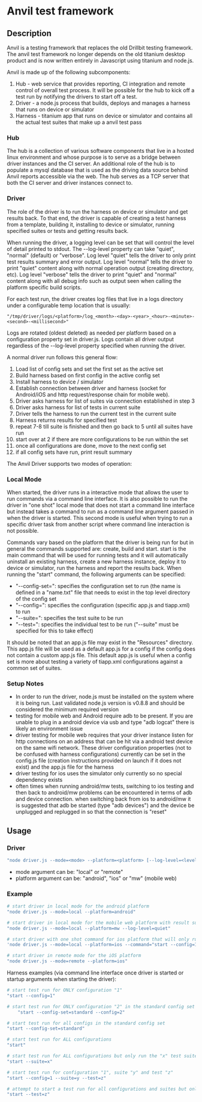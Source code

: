 # Anvil test framework

## Description
Anvil is a testing framework that replaces the old Drillbit testing framework.  The anvil test framework no longer depends on the old titanium desktop product and is now written entirely in  Javascript using titanium and node.js.

Anvil is made up of the following subcomponents:
1. Hub - web service that provides reporting, CI integration and remote control of overall test process.  It will be possible for the hub to kick off a test run by notifying the drivers to start off a test.
2. Driver - a node.js process that builds, deploys and manages a harness that runs on device or simulator
3. Harness - titanium app that runs on device or simulator and contains all the actual test suites that make up a anvil test pass

### Hub
The hub is a collection of various software components that live in a hosted linux environment and whose purpose is to serve as a bridge between driver instances and the CI server.  An additional role of the hub is to populate a mysql database that is used as the driving data source behind Anvil reports accessible via the web.  The hub serves as a TCP server that both the CI server and driver instances connect to.

### Driver
The role of the driver is to run the harness on device or simulator and get results back.  To that end, the driver is capable of creating a test harness from a template, building it, installing to device or simulator, running specified suites or tests and getting results back.

When running the driver, a logging level can be set that will control the level of detail printed to stdout.  The --log-level property can take "quiet", "normal" (default) or "verbose".  Log level "quiet" tells the driver to only print test results summary and error output.  Log level "normal" tells the driver to print "quiet" content along with normal operation output (creating directory, etc).  Log level "verbose" tells the driver to print "quiet" and "normal" content along with all debug info such as output seen when calling the platform specific build scripts.

For each test run, the driver creates log files that live in a logs directory under a configurable temp location that is usually:

```
"/tmp/driver/logs/<platform>/log_<month>-<day>-<year>_<hour>-<minute>-<second>-<millisecond>"
```

Logs are rotated (oldest deleted) as needed per platform based on a configuration property set in driver.js.  Logs contain all driver output regardless of the --log-level property specified when running the driver.

A normal driver run follows this general flow:
1. Load list of config sets and set the first set as the active set
2. Build harness based on first config in the active config set
3. Install harness to device / simulator
4. Establish connection between driver and harness (socket for Android/iOS and http request/response chain for mobile web).
5. Driver asks harness for list of suites via connection established in step 3
6. Driver asks harness for list of tests in current suite
7. Driver tells the harness to run the current test in the current suite
8. Harness returns results for specified test
9. repeat 7-8 till suite is finished and then go back to 5 until all suites have run
10. start over at 2 if there are more configurations to be run within the set
11. once all configurations are done, move to the next config set
12. if all config sets have run, print result summary

The Anvil Driver supports two modes of operation:

### Local Mode
When started, the driver runs in a interactive mode that allows the user to run commands via a command line interface.  It is also possible to run the driver in "one shot" local mode that does not start a command line interface but instead takes a command to run as a command line argument passed in when the driver is started.  This second mode is useful when trying to run a specific driver task from another script where command line interaction is not possible. 

Commands vary based on the platform that the driver is being run for but in general the commands supported are: create, build and start.  start is the main command that will be used for running tests and it will automatically uninstall an existing harness, create a new harness instance, deploy it to device or simulator, run the harness and report the results back.  When running the "start" command, the following arguments can be specified:
- "--config-set=<config set id>": specifies the configuration set to run (the name is defined in a "name.txt" file that needs to exist in the top level directory of the config set
- "--config=<config id>": specifies the configuration (specific app.js and tiapp.xml) to run
- "--suite=<suite name>": specifies the test suite to be run
- "--test=<test name>": specifies the individual test to be run ("--suite" must be specified for this to take effect)

It should be noted that an app.js file may exist in the "Resources" directory. This app.js file will be used as a default app.js for a config if the config does not contain a custom app.js file.  This default app.js is useful when a config set is more about testing a variety of tiapp.xml configurations against a common set of suites.

### Setup Notes
- In order to run the driver, node.js must be installed on the system where it is being run. Last validated node.js version is v0.8.8 and should be considered the minimum required version
- testing for mobile web and Android require adb to be present.  If you are unable to plug in a android device via usb and type "adb logcat" there is likely an environment issue
- driver testing for mobile web requires that your driver instance listen for http connections on an address that can be hit via a android test device on the same wifi network.  These driver configuration properties (not to be confused with harness configurations) currently can be set in the config.js file (creation instructions provided on launch if it does not exist) and the app.js file for the harness
- driver testing for ios uses the simulator only currently so no special dependency exists
- often times when running android/mw tests, switching to ios testing and then back to android/mw problems can be encountered in terms of adb and device connection.  when switching back from ios to android/mw it is suggested that adb be started (type "adb devices") and the device be unplugged and replugged in so that the connection is "reset"

## Usage

### Driver

```bash	
"node driver.js --mode=<mode> --platform=<platform> [--log-level=<level>][--command=<command>]"
```

- mode argument can be: "local" or "remote"
- platform argument can be: "android", "ios" or "mw" (mobile web)

### Example

```bash
# start driver in local mode for the android platform
"node driver.js --mode=local --platform=android"

# start driver in local mode for the mobile web platform with result summary only logging
"node driver.js --mode=local --platform=mw --log-level=quiet"

# start driver with one shot command for ios platform that will only run the suite "x" for configuration "1"
'node driver.js --mode=local --platform=ios --command="start --config=1 --suite=x"'

# start driver in remote mode for the iOS platform
"node driver.js --mode=remote --platform=ios"
```

Harness examples (via command line interface once driver is started or startup arguments when 
starting the driver):

```bash
# start test run for ONLY configuration "1"
"start --config=1"

# start test run for ONLY configuration "2" in the standard config set
	"start --config-set=standard --config=2"

# start test run for all configs in the standard config set
"start --config-set=standard"

# start test run for ALL configurations
"start"

# start test run for ALL configurations but only run the "x" test suite if it exists in each of the configurations
"start --suite=x"

# start test run for configuration "1", suite "y" and test "z"
"start --config=1 --suite=y --test=z"

# attempt to start a test run for all configurations and suites but only run the test "z" in each.  this DOES NOT WORK.  a --test argument is ignored unless a valid --suite argument is also specified
"start --test=z"
```
